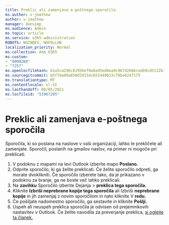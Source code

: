 ```yaml
---
title: Preklic ali zamenjava e-poštnega sporočila
ms.author: v-jmathew
author: v-jmathew
manager: dansimp
ms.audience: Admin
ms.topic: article
ms.service: o365-administration
ROBOTS: NOINDEX, NOFOLLOW
localization_priority: Normal
ms.collection: Adm_O365
ms.custom:
- "9000260"
- "7257"
ms.openlocfilehash: b1a5ca296c62956ef0a8a95ed8ea9c967d268bcedb9cd5122b39a9678ba1f152
ms.sourcegitcommit: b5f7da89a650d2915dc652449623c78be6247175
ms.translationtype: MT
ms.contentlocale: sl-SI
ms.lasthandoff: 08/05/2021
ms.locfileid: "53967205"
---
```

# <a name="recall-or-replace-email-message"></a>Preklic ali zamenjava e-poštnega sporočila

Sporočila, ki so poslana na naslove v vaši organizaciji, lahko le prekličete ali zamenjate. Sporočil, poslanih na gmailov naslov, na primer ni mogoče pri preklicati.

1. V podoknu z mapami na levi Outlook izberite mapo **Poslano.**
2. Odprite sporočilo, ki ga želite preklicati. Če želite sporočilo odpreti, ga morate dvoklikniti. Če sporočilo izberete tako, da je prikazano v podoknu za branje, ga ne boste več lahko preklicali.
3. Na **zavihku** Sporočilo izberite Dejanja  >  **preklica tega sporočila.**
4. Kliknite **Izbriši neprebrane kopije tega sporočila** ali Izbriši **neprebrane kopije** in jih zamenjaj z novim sporočilom in nato kliknite V **redu.**
5. Če pošiljate nadomestno sporočilo, ga sestavite in kliknite **Pošlji.**
6. Uspeh ali neuspeh preklica sporočila je odvisen od prejemnikovih nastavitev v Outlook. Če želite navodila za preverjanje preklica, [si oglejte ta članek.](https://support.office.com/article/recall-or-replace-an-email-message-that-you-sent-35027f88-d655-4554-b4f8-6c0729a723a0#tocheck)
